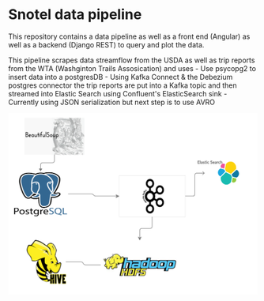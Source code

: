 # Snotel data pipeline
This repository contains a data pipeline as well as a front end (Angular) as well as a backend (Django REST) to query and
plot the data.  

This pipeline scrapes data streamflow from the USDA as well as trip reports from the WTA (Washginton Trails Assosication) and uses 
    - Use psycopg2 to insert data into a postgresDB
    - Using Kafka Connect & the Debezium postgres connector the trip reports are put into a Kafka topic and then streamed into 
    Elastic Search using Confluent's ElasticSearch sink
    - Currently using JSON serialization but next step is to use AVRO


![](pipeline.png)
